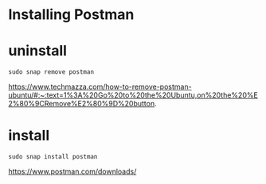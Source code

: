 # Installing Postman


# uninstall 

```
sudo snap remove postman
```

https://www.techmazza.com/how-to-remove-postman-ubuntu/#:~:text=1%3A%20Go%20to%20the%20Ubuntu,on%20the%20%E2%80%9CRemove%E2%80%9D%20button.

# install
```
sudo snap install postman
```


https://www.postman.com/downloads/

